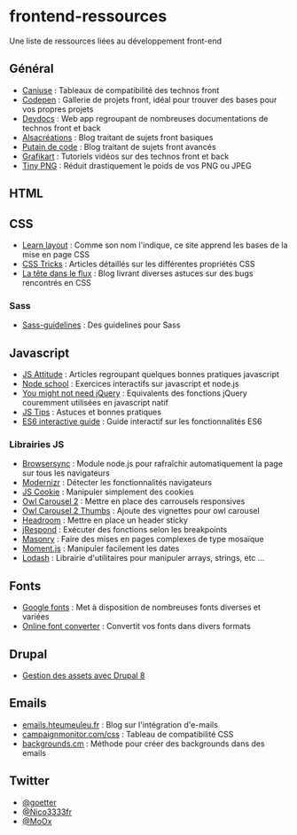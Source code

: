 # frontend-ressources
Une liste de ressources liées au développement front-end

## Général
* [Caniuse](http://caniuse.com) : Tableaux de compatibilité des technos front
* [Codepen](http://codepen.io) : Gallerie de projets front, idéal pour trouver des bases pour vos propres projets
* [Devdocs](http://devdocs.io) : Web app regroupant de nombreuses documentations de technos front et back
* [Alsacréations](http://www.alsacreations.com) : Blog traitant de sujets front basiques
* [Putain de code](http://putaindecode.io) : Blog traitant de sujets front avancés
* [Grafikart](http://grafikart.fr) : Tutoriels vidéos sur des technos front et back
* [Tiny PNG](https://tinypng.com) : Réduit drastiquement le poids de vos PNG ou JPEG

## HTML



## CSS
* [Learn layout](http://fr.learnlayout.com) : Comme son nom l'indique, ce site apprend les bases de la mise en page CSS
* [CSS Tricks](https://css-tricks.com) : Articles détaillés sur les différentes propriétés CSS
* [La tête dans le flux](https://blog.goetter.fr) : Blog livrant diverses astuces sur des bugs rencontrés en CSS

### Sass
* [Sass-guidelines](https://sass-guidelin.es/fr) : Des guidelines pour Sass


## Javascript
* [JS Attitude](http://www.js-attitude.fr) : Articles regroupant quelques bonnes pratiques javascript
* [Node school](https://nodeschool.io) : Exercices interactifs sur javascript et node.js
* [You might not need jQuery](http://youmightnotneedjquery.com) : Equivalents des fonctions jQuery couremment utilisées en javascript natif
* [JS Tips](http://www.jstips.co) : Astuces et bonnes pratiques
* [ES6 interactive guide](http://stack.formidable.com/es6-interactive-guide) : Guide interactif sur les fonctionnalités ES6

### Librairies JS
* [Browsersync](https://browsersync.io) : Module node.js pour rafraîchir automatiquement la page sur tous les navigateurs
* [Modernizr](https://modernizr.com) : Détecter les fonctionnalités navigateurs
* [JS Cookie](https://github.com/js-cookie/js-cookie) : Manipuler simplement des cookies
* [Owl Carousel 2](http://owlcarousel2.github.io/OwlCarousel2) : Mettre en place des carrousels responsives
* [Owl Carousel 2 Thumbs](https://github.com/gijsroge/OwlCarousel2-Thumbs) : Ajoute des vignettes pour owl carousel
* [Headroom](http://wicky.nillia.ms/headroom.js) : Mettre en place un header sticky
* [jRespond](https://github.com/ten1seven/jRespond) : Exécuter des fonctions selon les breakpoints
* [Masonry](http://masonry.desandro.com) : Faire des mises en pages complexes de type mosaïque
* [Moment.js](https://momentjs.com) : Manipuler facilement les dates
* [Lodash](https://lodash.com) : Librairie d'utilitaires pour manipuler arrays, strings, etc ...

## Fonts
* [Google fonts](https://fonts.google.com) : Met à disposition de nombreuses fonts diverses et variées
* [Online font converter](https://onlinefontconverter.com) : Convertit vos fonts dans divers formats

## Drupal
* [Gestion des assets avec Drupal 8](http://flocondetoile.fr/blog/la-gestion-des-librairies-avec-drupal-8)

## Emails
* [emails.hteumeuleu.fr](http://emails.hteumeuleu.fr) : Blog sur l'intégration d'e-mails
* [campaignmonitor.com/css](https://www.campaignmonitor.com/css) : Tableau de compatibilité CSS
* [backgrounds.cm](https://backgrounds.cm) : Méthode pour créer des backgrounds dans des emails

## Twitter
* [@goetter](https://twitter.com/goetter)
* [@Nico3333fr](https://twitter.com/Nico3333fr)
* [@MoOx](https://twitter.com/MoOx)
